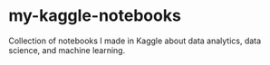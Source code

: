 # my-kaggle-notebooks
Collection of notebooks I made in Kaggle about data analytics, data science, and machine learning.
